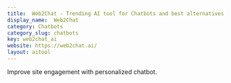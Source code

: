 ```yaml
---
title:  Web2Chat - Trending AI tool for Chatbots and best alternatives
display_name:  Web2Chat
category: Chatbots
category_slug: chatbots
key: web2chat_ai
website: https://web2chat.ai/
layout: aitool
---
```


Improve site engagement with personalized chatbot.
